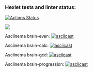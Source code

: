 ### Hexlet tests and linter status:
[![Actions Status](https://github.com/SKDmitrich/frontend-project-lvl1/workflows/hexlet-check/badge.svg)](https://github.com/SKDmitrich/frontend-project-lvl1/actions)

<a href="https://codeclimate.com/github/codeclimate/codeclimate/maintainability"><img src="https://api.codeclimate.com/v1/badges/a99a88d28ad37a79dbf6/maintainability" /></a>

Asciinema brain-even:
[![asciicast](https://asciinema.org/a/1lQlKbfp6uIuatSsOffSY28Br.svg)](https://asciinema.org/a/1lQlKbfp6uIuatSsOffSY28Br)

Asciinema brain-calc:
[![asciicast](https://asciinema.org/a/9lFccywI89fUSDzTJVW3EJcEt.svg)](https://asciinema.org/a/9lFccywI89fUSDzTJVW3EJcEt)

Asciinema brain-gcd:
[![asciicast](https://asciinema.org/a/TZNEVR9nyk1CTBusvnoTwvjkO.svg)](https://asciinema.org/a/TZNEVR9nyk1CTBusvnoTwvjkO)

Asciinema brain-progression:
[![asciicast](https://asciinema.org/a/0jsVSb6XG4aiQ6VoS8MYvXKYN.svg)](https://asciinema.org/a/0jsVSb6XG4aiQ6VoS8MYvXKYN)